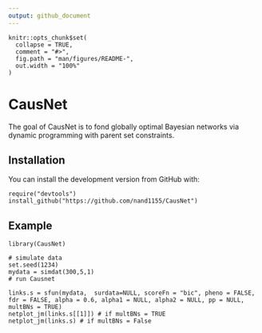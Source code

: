 ```yaml
---
output: github_document
---
```


<!-- README.md is generated from README.Rmd. Please edit that file -->

```{r, include = FALSE}
knitr::opts_chunk$set(
  collapse = TRUE,
  comment = "#>",
  fig.path = "man/figures/README-",
  out.width = "100%"
)
```

# CausNet

<!-- badges: start -->
<!-- badges: end -->

The goal of CausNet is to fond globally optimal Bayesian networks via dynamic programming with parent set constraints.

## Installation

You can install the development version from GitHub with:

```{r installation, eval=FALSE}
require("devtools")
install_github("https://github.com/nand1155/CausNet")
```

## Example

```{r}
library(CausNet)

# simulate data
set.seed(1234)
mydata = simdat(300,5,1)
# run Causnet

links.s = sfun(mydata,  surdata=NULL, scoreFn = "bic", pheno = FALSE, fdr = FALSE, alpha = 0.6, alpha1 = NULL, alpha2 = NULL, pp = NULL, multBNs = TRUE)
netplot_jm(links.s[[1]]) # if multBNs = TRUE
netplot_jm(links.s) # if multBNs = False
```



